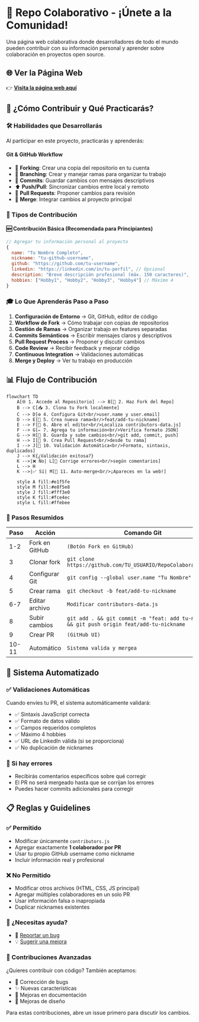 # 🚀 Repo Colaborativo - ¡Únete a la Comunidad!

Una página web colaborativa donde desarrolladores de todo el mundo pueden contribuir con su información personal y aprender sobre colaboración en proyectos open source.

## 🌐 Ver la Página Web

👉 **[Visita la página web aquí](https://dav082004.github.io/RepoColaborativo)**

## 🎯 ¿Cómo Contribuir y Qué Practicarás?

### 🛠️ Habilidades que Desarrollarás

Al participar en este proyecto, practicarás y aprenderás:

#### **Git & GitHub Workflow**

- 🍴 **Forking**: Crear una copia del repositorio en tu cuenta
- 🌿 **Branching**: Crear y manejar ramas para organizar tu trabajo
- 📝 **Commits**: Guardar cambios con mensajes descriptivos
- ⬆️ **Push/Pull**: Sincronizar cambios entre local y remoto
- 🔄 **Pull Requests**: Proponer cambios para revisión
- 🤝 **Merge**: Integrar cambios al proyecto principal

### 🚀 Tipos de Contribución

#### **🆕 Contribución Básica (Recomendada para Principiantes)**

```javascript
// Agregar tu información personal al proyecto
{
  name: "Tu Nombre Completo",
  nickname: "tu-github-username",
  github: "https://github.com/tu-username",
  linkedin: "https://linkedin.com/in/tu-perfil", // Opcional
  description: "Breve descripción profesional (máx. 150 caracteres)",
  hobbies: ["Hobby1", "Hobby2", "Hobby3", "Hobby4"] // Máximo 4
}
```
### 🎓 Lo Que Aprenderás Paso a Paso

1. **Configuración de Entorno** → Git, GitHub, editor de código
2. **Workflow de Fork** → Cómo trabajar con copias de repositorios
3. **Gestión de Ramas** → Organizar trabajo en features separadas
4. **Commits Semánticos** → Escribir mensajes claros y descriptivos
5. **Pull Request Process** → Proponer y discutir cambios
6. **Code Review** → Recibir feedback y mejorar código
7. **Continuous Integration** → Validaciones automáticas
8. **Merge y Deploy** → Ver tu trabajo en producción

## 📊 Flujo de Contribución

```mermaid
flowchart TD
    A[🌐 1. Accede al Repositorio] --> B[🍴 2. Haz Fork del Repo]
    B --> C[📥 3. Clona tu Fork localmente]
    C --> D[⚙️ 4. Configura Git<br/>user.name y user.email]
    D --> E[🌿 5. Crea nueva rama<br/>feat/add-tu-nickname]
    E --> F[📝 6. Abre el editor<br/>Localiza contributors-data.js]
    F --> G[✏️ 7. Agrega tu información<br/>Verifica formato JSON]
    G --> H[💾 8. Guarda y sube cambios<br/>git add, commit, push]
    H --> I[🔄 9. Crea Pull Request<br/>desde tu rama]
    I --> J[🤖 10. Validación Automática<br/>Formato, sintaxis, duplicados]
    J --> K{¿Validación exitosa?}
    K -->|❌ No| L[📝 Corrige errores<br/>según comentarios]
    L --> H
    K -->|✅ Sí| M[🎉 11. Auto-merge<br/>¡Apareces en la web!]

    style A fill:#e1f5fe
    style M fill:#e8f5e8
    style J fill:#fff3e0
    style K fill:#fce4ec
    style L fill:#ffebee
```

### 🎯 Pasos Resumidos

| Paso  | Acción         | Comando Git                                                                                  |
| ----- | -------------- | -------------------------------------------------------------------------------------------- |
| 1-2   | Fork en GitHub | `(Botón Fork en GitHub)`                                                                     |
| 3     | Clonar fork    | `git clone https://github.com/TU_USUARIO/RepoColaborativo.git`                               |
| 4     | Configurar Git | `git config --global user.name "Tu Nombre"`                                                  |
| 5     | Crear rama     | `git checkout -b feat/add-tu-nickname`                                                       |
| 6-7   | Editar archivo | `Modificar contributors-data.js`                                                             |
| 8     | Subir cambios  | `git add . && git commit -m "feat: add tu-nickname" && git push origin feat/add-tu-nickname` |
| 9     | Crear PR       | `(GitHub UI)`                                                                                |
| 10-11 | Automático     | `Sistema valida y mergea`                                                                    |

## 🤖 Sistema Automatizado

### ✅ Validaciones Automáticas

Cuando envíes tu PR, el sistema automáticamente validará:

- ✅ Sintaxis JavaScript correcta
- ✅ Formato de datos válido
- ✅ Campos requeridos completos
- ✅ Máximo 4 hobbies
- ✅ URL de LinkedIn válida (si se proporciona)
- ✅ No duplicación de nicknames

### 🚨 Si hay errores

- Recibirás comentarios específicos sobre qué corregir
- El PR no será mergeado hasta que se corrijan los errores
- Puedes hacer commits adicionales para corregir

## 📋 Reglas y Guidelines

### ✅ Permitido

- Modificar únicamente `contributors.js`
- Agregar exactamente **1 colaborador por PR**
- Usar tu propio GitHub username como nickname
- Incluir información real y profesional

### ❌ No Permitido

- Modificar otros archivos (HTML, CSS, JS principal)
- Agregar múltiples colaboradores en un solo PR
- Usar información falsa o inapropiada
- Duplicar nicknames existentes

### 💬 ¿Necesitas ayuda?

- 🐛 [Reportar un bug](https://github.com/Dav082004/RepoColaborativo/issues/new?labels=bug)
- 💡 [Sugerir una mejora](https://github.com/Dav082004/RepoColaborativo/issues/new?labels=enhancement)

### 🌟 Contribuciones Avanzadas

¿Quieres contribuir con código? También aceptamos:

- 🐛 Corrección de bugs
- ✨ Nuevas características
- 📖 Mejoras en documentación
- 🎨 Mejoras de diseño

Para estas contribuciones, abre un issue primero para discutir los cambios.

